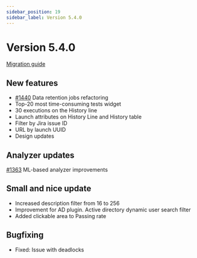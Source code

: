 ```yaml
---
sidebar_position: 19
sidebar_label: Version 5.4.0
---
```


# Version 5.4.0

[Migration guide](https://github.com/reportportal/reportportal/wiki/Migration-to-ReportPortal-v.5.4)

## New features
-  [#1440](https://github.com/reportportal/reportportal/issues/1440) Data retention jobs refactoring
- Top-20 most time-consuming tests widget
-  30 executions on the History line
-  Launch attributes on History Line and History table
- Filter by Jira issue ID
- URL by launch UUID
- Design updates

## Analyzer updates
[#1363](https://github.com/reportportal/reportportal/issues/1363) ML-based analyzer improvements

## Small and nice update
- Increased description filter from 16 to 256
- Improvement for AD plugin. Active directory dynamic user search filter
- Added clickable area to Passing rate

## Bugfixing
- Fixed: Issue with deadlocks
